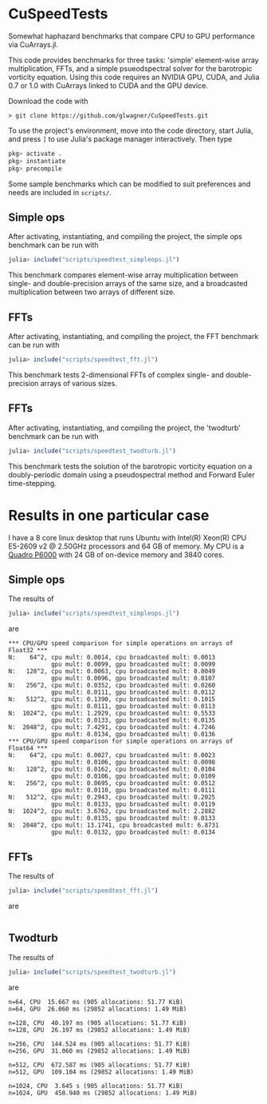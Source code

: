 # CuSpeedTests

Somewhat haphazard benchmarks that compare CPU to GPU performance via CuArrays.jl.

This code provides benchmarks for three tasks: 'simple' element-wise array multiplication, FFTs, and
a simple psueodspectral solver for the barotropic vorticity equation. Using this code requires an NVIDIA
GPU, CUDA, and Julia 0.7 or 1.0 with CuArrays linked to CUDA and the GPU device.

Download the code with 

```shell 
> git clone https://github.com/glwagner/CuSpeedTests.git
```

To use the project's environment, move into the code directory, start Julia, and press `]` to use Julia's
package manager interactively. Then type

```julia
pkg> activate .
pkg> instantiate
pkg> precompile
```

Some sample benchmarks which can be modified to suit preferences and needs are included in `scripts/`. 


## Simple ops

After activating, instantiating, and compiling the project, the simple ops benchmark can be run with

```julia
julia> include("scripts/speedtest_simpleops.jl")
```

This benchmark compares element-wise array multiplication between single- and double-precision arrays of the same 
size, and a broadcasted multiplication between two arrays of different size.


## FFTs

After activating, instantiating, and compiling the project, the FFT benchmark can be run with

```julia
julia> include("scripts/speedtest_fft.jl")
```

This benchmark tests 2-dimensional FFTs of complex single- and double-precision arrays of various sizes.

## FFTs

After activating, instantiating, and compiling the project, the 'twodturb' benchmark can be run with

```julia
julia> include("scripts/speedtest_twodturb.jl")
```

This benchmark tests the solution of the barotropic vorticity equation on a doubly-periodic domain using
a pseudospectral method and Forward Euler time-stepping.

# Results in one particular case

I have a 8 core linux desktop that runs Ubuntu with Intel(R) Xeon(R) CPU E5-2609 v2 @ 2.50GHz processors
and 64 GB of memory. My CPU is a [Quadro P6000]() with 24 GB of on-device memory and 3840 cores.

## Simple ops

The results of 

```julia
julia> include("scripts/speedtest_simpleops.jl")
```

are

```shell
*** CPU/GPU speed comparison for simple operations on arrays of Float32 ***
N:    64^2, cpu mult: 0.0014, cpu broadcasted mult: 0.0013
            gpu mult: 0.0099, gpu broadcasted mult: 0.0099
N:   128^2, cpu mult: 0.0063, cpu broadcasted mult: 0.0049
            gpu mult: 0.0096, gpu broadcasted mult: 0.0107
N:   256^2, cpu mult: 0.0352, cpu broadcasted mult: 0.0260
            gpu mult: 0.0111, gpu broadcasted mult: 0.0112
N:   512^2, cpu mult: 0.1390, cpu broadcasted mult: 0.1015
            gpu mult: 0.0111, gpu broadcasted mult: 0.0113
N:  1024^2, cpu mult: 1.2929, cpu broadcasted mult: 0.5533
            gpu mult: 0.0133, gpu broadcasted mult: 0.0135
N:  2048^2, cpu mult: 7.4291, cpu broadcasted mult: 4.7246
            gpu mult: 0.0134, gpu broadcasted mult: 0.0136
*** CPU/GPU speed comparison for simple operations on arrays of Float64 ***
N:    64^2, cpu mult: 0.0027, cpu broadcasted mult: 0.0023
            gpu mult: 0.0106, gpu broadcasted mult: 0.0098
N:   128^2, cpu mult: 0.0162, cpu broadcasted mult: 0.0104
            gpu mult: 0.0106, gpu broadcasted mult: 0.0109
N:   256^2, cpu mult: 0.0695, cpu broadcasted mult: 0.0512
            gpu mult: 0.0110, gpu broadcasted mult: 0.0111
N:   512^2, cpu mult: 0.2943, cpu broadcasted mult: 0.2025
            gpu mult: 0.0133, gpu broadcasted mult: 0.0119
N:  1024^2, cpu mult: 3.6762, cpu broadcasted mult: 2.2882
            gpu mult: 0.0135, gpu broadcasted mult: 0.0133
N:  2048^2, cpu mult: 13.1741, cpu broadcasted mult: 6.8731
            gpu mult: 0.0132, gpu broadcasted mult: 0.0134
```


## FFTs

The results of 

```julia
julia> include("scripts/speedtest_fft.jl")
```

are

```shell

```



## Twodturb

The results of

```julia
julia> include("scripts/speedtest_twodturb.jl")
```

are

```shell
n=64, CPU  15.667 ms (905 allocations: 51.77 KiB)
n=64, GPU  26.060 ms (29852 allocations: 1.49 MiB)
 
n=128, CPU  40.197 ms (905 allocations: 51.77 KiB)
n=128, GPU  26.197 ms (29852 allocations: 1.49 MiB)
 
n=256, CPU  144.524 ms (905 allocations: 51.77 KiB)
n=256, GPU  31.060 ms (29852 allocations: 1.49 MiB)
 
n=512, CPU  672.587 ms (905 allocations: 51.77 KiB)
n=512, GPU  109.104 ms (29852 allocations: 1.49 MiB)
 
n=1024, CPU  3.645 s (905 allocations: 51.77 KiB)
n=1024, GPU  458.940 ms (29852 allocations: 1.49 MiB)


```

[Quadro P6000]: https://images.nvidia.com/content/pdf/quadro/data-sheets/192152-NV-DS-Quadro-P6000-US-12Sept-NV-FNL-WEB.pdf
